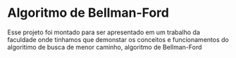<h1>Algoritmo de Bellman-Ford</h1>
<p>Esse projeto foi montado para ser apresentado em um trabalho da faculdade onde tinhamos que demonstar os conceitos e funcionamentos do algoritimo de busca de menor caminho, algoritmo de Bellman-Ford</p>
